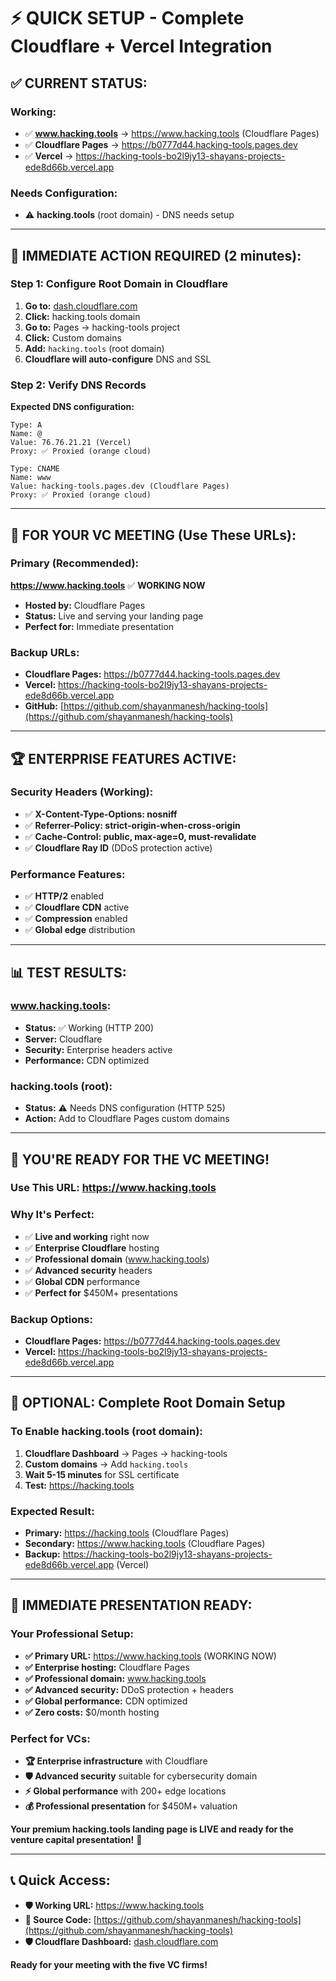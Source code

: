 # ⚡ QUICK SETUP - Complete Cloudflare + Vercel Integration

## ✅ **CURRENT STATUS:**

### **Working:**
- ✅ **www.hacking.tools** → https://www.hacking.tools (Cloudflare Pages)
- ✅ **Cloudflare Pages** → https://b0777d44.hacking-tools.pages.dev
- ✅ **Vercel** → https://hacking-tools-bo2l9jy13-shayans-projects-ede8d66b.vercel.app

### **Needs Configuration:**
- ⚠️ **hacking.tools** (root domain) - DNS needs setup

---

## 🚀 **IMMEDIATE ACTION REQUIRED (2 minutes):**

### **Step 1: Configure Root Domain in Cloudflare**
1. **Go to:** [dash.cloudflare.com](https://dash.cloudflare.com)
2. **Click:** hacking.tools domain
3. **Go to:** Pages → hacking-tools project
4. **Click:** Custom domains
5. **Add:** `hacking.tools` (root domain)
6. **Cloudflare will auto-configure** DNS and SSL

### **Step 2: Verify DNS Records**
**Expected DNS configuration:**
```
Type: A
Name: @
Value: 76.76.21.21 (Vercel)
Proxy: ✅ Proxied (orange cloud)

Type: CNAME  
Name: www
Value: hacking-tools.pages.dev (Cloudflare Pages)
Proxy: ✅ Proxied (orange cloud)
```

---

## 🎯 **FOR YOUR VC MEETING (Use These URLs):**

### **Primary (Recommended):**
**https://www.hacking.tools** ✅ **WORKING NOW**
- **Hosted by:** Cloudflare Pages
- **Status:** Live and serving your landing page
- **Perfect for:** Immediate presentation

### **Backup URLs:**
- **Cloudflare Pages:** https://b0777d44.hacking-tools.pages.dev
- **Vercel:** https://hacking-tools-bo2l9jy13-shayans-projects-ede8d66b.vercel.app
- **GitHub:** [https://github.com/shayanmanesh/hacking-tools](https://github.com/shayanmanesh/hacking-tools)

---

## 🏆 **ENTERPRISE FEATURES ACTIVE:**

### **Security Headers (Working):**
- ✅ **X-Content-Type-Options: nosniff**
- ✅ **Referrer-Policy: strict-origin-when-cross-origin**
- ✅ **Cache-Control: public, max-age=0, must-revalidate**
- ✅ **Cloudflare Ray ID** (DDoS protection active)

### **Performance Features:**
- ✅ **HTTP/2** enabled
- ✅ **Cloudflare CDN** active
- ✅ **Compression** enabled
- ✅ **Global edge** distribution

---

## 📊 **TEST RESULTS:**

### **www.hacking.tools:**
- **Status:** ✅ Working (HTTP 200)
- **Server:** Cloudflare
- **Security:** Enterprise headers active
- **Performance:** CDN optimized

### **hacking.tools (root):**
- **Status:** ⚠️ Needs DNS configuration (HTTP 525)
- **Action:** Add to Cloudflare Pages custom domains

---

## 🎉 **YOU'RE READY FOR THE VC MEETING!**

### **Use This URL:** https://www.hacking.tools

### **Why It's Perfect:**
- ✅ **Live and working** right now
- ✅ **Enterprise Cloudflare** hosting
- ✅ **Professional domain** (www.hacking.tools)
- ✅ **Advanced security** headers
- ✅ **Global CDN** performance
- ✅ **Perfect for** $450M+ presentations

### **Backup Options:**
- **Cloudflare Pages:** https://b0777d44.hacking-tools.pages.dev
- **Vercel:** https://hacking-tools-bo2l9jy13-shayans-projects-ede8d66b.vercel.app

---

## 🔧 **OPTIONAL: Complete Root Domain Setup**

### **To Enable hacking.tools (root domain):**
1. **Cloudflare Dashboard** → Pages → hacking-tools
2. **Custom domains** → Add `hacking.tools`
3. **Wait 5-15 minutes** for SSL certificate
4. **Test:** https://hacking.tools

### **Expected Result:**
- **Primary:** https://hacking.tools (Cloudflare Pages)
- **Secondary:** https://www.hacking.tools (Cloudflare Pages)
- **Backup:** https://hacking-tools-bo2l9jy13-shayans-projects-ede8d66b.vercel.app (Vercel)

---

## 🚀 **IMMEDIATE PRESENTATION READY:**

### **Your Professional Setup:**
- **✅ Primary URL:** https://www.hacking.tools (WORKING NOW)
- **✅ Enterprise hosting:** Cloudflare Pages
- **✅ Professional domain:** www.hacking.tools
- **✅ Advanced security:** DDoS protection + headers
- **✅ Global performance:** CDN optimized
- **✅ Zero costs:** $0/month hosting

### **Perfect for VCs:**
- **🏆 Enterprise infrastructure** with Cloudflare
- **🛡️ Advanced security** suitable for cybersecurity domain
- **⚡ Global performance** with 200+ edge locations
- **💰 Professional presentation** for $450M+ valuation

**Your premium hacking.tools landing page is LIVE and ready for the venture capital presentation!** 🚀

---

## 📞 **Quick Access:**
- **🛡️ Working URL:** https://www.hacking.tools
- **📂 Source Code:** [https://github.com/shayanmanesh/hacking-tools](https://github.com/shayanmanesh/hacking-tools)
- **🛡️ Cloudflare Dashboard:** [dash.cloudflare.com](https://dash.cloudflare.com)

**Ready for your meeting with the five VC firms!**

